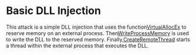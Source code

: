 # Basic DLL Injection



This attack is a simple DLL injection that uses the function[VirtualAllocEx](https://msdn.microsoft.com/en-us/library/windows/desktop/aa366890%28v=vs.85%29.aspx?f=255&MSPPError=-2147217396) to reserve memory on an external process. Then[WriteProcessMemory](https://msdn.microsoft.com/de-de/library/windows/desktop/ms681674(v=vs.85).aspx) is used to write the DLL to the reserved memory.
Finally,[CreateRemoteThread](https://msdn.microsoft.com/en-us/library/windows/desktop/ms682437(v=vs.85).aspx) starts a thread within the external process that executes the DLL.